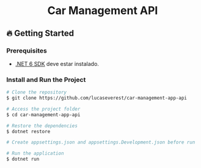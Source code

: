 <h1 align="center">Car Management API</h1>

## 🔥 Getting Started

### Prerequisites

- [.NET 6 SDK](https://dotnet.microsoft.com/download/dotnet/6.0) deve estar instalado.

### Install and Run the Project

```sh
# Clone the repository
$ git clone https://github.com/lucaseverest/car-management-app-api

# Access the project folder
$ cd car-management-app-api

# Restore the dependencies
$ dotnet restore

# Create appsettings.json and appsettings.Development.json before run

# Run the application
$ dotnet run
